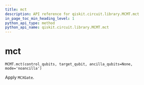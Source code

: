 ```yaml
---
title: mct
description: API reference for qiskit.circuit.library.MCMT.mct
in_page_toc_min_heading_level: 1
python_api_type: method
python_api_name: qiskit.circuit.library.MCMT.mct
---
```


# mct

<span id="qiskit.circuit.library.MCMT.mct" />

`MCMT.mct(control_qubits, target_qubit, ancilla_qubits=None, mode='noancilla')`

Apply `MCXGate`.

